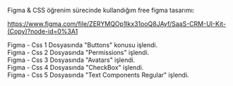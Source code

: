 Figma & CSS öğrenim sürecinde kullandığım free figma tasarımı: 
                                                           
https://www.figma.com/file/ZERYMQOp1Ikx31ooQ8JAyf/SaaS-CRM-UI-Kit-(Copy)?node-id=0%3A1 


Figma - Css 1 Dosyasında "Buttons" konusu işlendi.  
Figma - Css 2 Dosyasında "Permissions" işlendi.                                                                                                                          
Figma - Css 3 Dosyasında "Avatars" işlendi.                                                                                                                           
Figma - Css 4 Dosyasında "CheckBox" işlendi.                                                                                                                      
Figma - Css 5 Dosyasında "Text Components Regular" işlendi.
